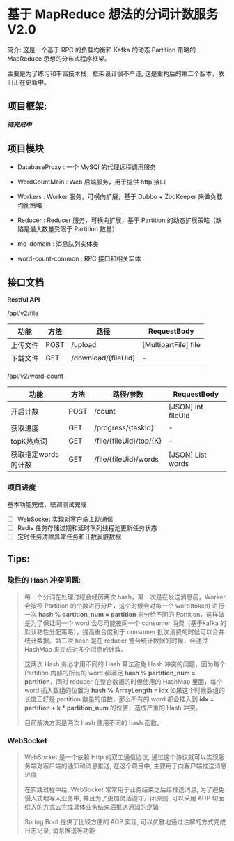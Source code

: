# 基于 MapReduce 想法的分词计数服务 V2.0

简介: 这是一个基于 RPC 的负载均衡和 Kafka 的动态 Partition 策略的 MapReduce 思想的分布式程序框架。

主要是为了练习和丰富技术栈，框架设计很不严谨, 这是重构后的第二个版本，依旧正在更新中。

## 项目框架:

***待完成中***

## 项目模块

- DatabaseProxy : 一个 MySQl 的代理远程调用服务
- WordCountMain : Web 后端服务，用于提供 http 接口
- Workers : Worker 服务，可横向扩展，基于 Dubbo + ZooKeeper 来做负载均衡策略
- Reducer : Reducer 服务，可横向扩展，基于 Partition 的动态扩展策略（缺陷是最大数量受限于 Partition 数量）

- mq-domain : 消息队列实体类
- word-count-common : RPC 接口和相关实体

## 接口文档

**Restful API**

/api/v2/file

| 功能   | 方法   | 路径                  | RequestBody          |
|------|------|---------------------|----------------------|
| 上传文件 | POST | /upload             | [MultipartFile] file |
| 下载文件 | GET  | /download/{fileUid} | -                    |

/api/v2/word-count

| 功能           | 方法   | 路径/参数                   | RequestBody               |
|--------------|------|-------------------------|---------------------------|
| 开启计数         | POST | /count                  | [JSON] int fileUid        |
| 获取进度         | GET  | /progress/{taskId}      | -                         |
| topK热点词      | GET  | /file/{fileUid}/top/{K} | -                         |
| 获取指定words的计数 | GET  | /file/{fileUid}/words   | [JSON] List<String> words |

### 项目进度

基本功能完成，联调测试完成

- [ ] WebSocket 实现对客户端主动通信
- [ ] Redis 任务存储过期和延时队列线程池更新任务状态
- [ ] 定时任务清除异常任务和计数表脏数据

## Tips:

### 隐性的 Hash 冲突问题:

> 每一个分词在处理过程会经历两次 hash，第一次是在发送消息前，Worker 会按照 Partition 的个数进行分片，这个时候会对每一个 word(token) 进行一次 **hash % partition_num = partition** 来分给不同的 Partition，这样做是为了保证同一个 word 会尽可能被同一个 consumer 消费（基于kafka 的默认粘性分配策略），提高重合度利于 consumer 批次消费的时候可以合并统计数据。第二次 hash 是在 reducer 整合统计数据的时候，会通过 HashMap 来完成对多个消息的计数。
>
> 这两次 Hash 务必才用不同的 Hash 算法避免 Hash 冲突的问题，因为每个 Partition 内部的所有的 word 都满足 **hash % partition_num = partition**，同时 reducer 在整合数据的时候使用的 HashMap 里面，每个 word 插入数组的位置为 **hash % ArrayLength = idx** 如果这个时候数组的长度正好是 partition 数量的倍数，那么所有的 word 都会插入到 **idx = partition + k * partition_num** 的位置，造成严重的 Hash 冲突。
>
> 目前解决方案是两次 hash 使用不同的 hash 函数。

### WebSocket

> WebSocket 是一个依赖 Http 的双工通信协议, 通过这个协议就可以实现服务端对客户端的通知和消息推送, 在这个项目中, 主要用于向客户端推送消息进度
>
> 在实践过程中给, WebSocket 常常用于业务结束之后给推送消息, 为了避免侵入式地写入业务中, 并且为了更加灵活遵守开闭原则, 可以采用 AOP 切面织入的方式去完成具体业务结束后推送通知的逻辑
>
> Spring Boot 提供了比较方便的 AOP 实现, 可以优雅地通过注解的方式完成日志记录, 消息推送等功能
